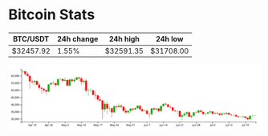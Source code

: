 # Bitcoin Stats

BTC/USDT|24h change|24h high|24h low|
|---|---|---|---|
|$32457.92|1.55%|$32591.35|$31708.00|

<img src="./chart.svg">
